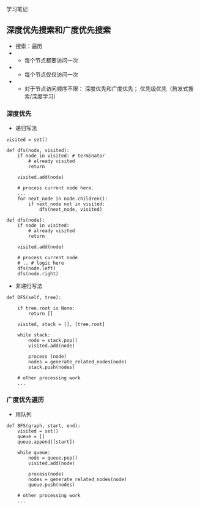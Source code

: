 学习笔记

## 深度优先搜索和广度优先搜索
- 搜索：遍历
- - 每个节点都要访问一次
- - 每个节点仅仅访问一次
- - 对于节点访问顺序不限： 深度优先和广度优先； 优先级优先（启发式搜索/深度学习）
### 深度优先
- 递归写法
```
visited = set() 

def dfs(node, visited):
    if node in visited: # terminator
    	# already visited 
    	return 

	visited.add(node) 

	# process current node here. 
	...
	for next_node in node.children(): 
		if next_node not in visited: 
			dfs(next_node, visited)

```

```
def dfs(node):
    if node in visited:
        # already visited
        return
    
    visited.add(node)

    # process current node
    # .. # logic here
    dfs(node.left)
    dfs(node.right)
```

- 非递归写法

```
def DFS(self, tree): 

	if tree.root is None: 
		return [] 

	visited, stack = [], [tree.root]

	while stack: 
		node = stack.pop() 
		visited.add(node)

		process (node) 
		nodes = generate_related_nodes(node) 
		stack.push(nodes) 

	# other processing work 
	...
```
### 广度优先遍历
- 用队列
```
def BFS(graph, start, end):
    visited = set()
	queue = [] 
	queue.append([start]) 

	while queue: 
		node = queue.pop() 
		visited.add(node)

		process(node) 
		nodes = generate_related_nodes(node) 
		queue.push(nodes)

	# other processing work 
	...
```